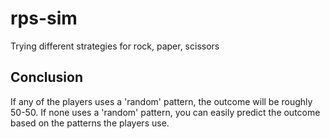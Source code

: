 # rps-sim
Trying different strategies for rock, paper, scissors

## Conclusion
If any of the players uses a 'random' pattern, the outcome will be roughly 50-50.
If none uses a 'random' pattern, you can easily predict the outcome based on the patterns the players use. 

